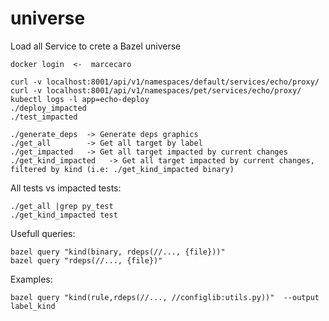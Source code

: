 # universe
Load all Service to crete a Bazel universe

```
docker login  <-  marcecaro
```

```
curl -v localhost:8001/api/v1/namespaces/default/services/echo/proxy/
curl -v localhost:8001/api/v1/namespaces/pet/services/echo/proxy/
kubectl logs -l app=echo-deploy
./deploy_impacted 
./test_impacted 
```


```
./generate_deps  -> Generate deps graphics
./get_all        -> Get all target by label
./get_impacted   -> Get all target impacted by current changes
./get_kind_impacted   -> Get all target impacted by current changes, filtered by kind (i.e: ./get_kind_impacted binary)
```

All tests vs impacted tests:
```
./get_all |grep py_test
./get_kind_impacted test
```

Usefull queries:
```
bazel query "kind(binary, rdeps(//..., {file}))" 
bazel query "rdeps(//..., {file})" 
```

Examples:
```
bazel query "kind(rule,rdeps(//..., //configlib:utils.py))"  --output label_kind
```